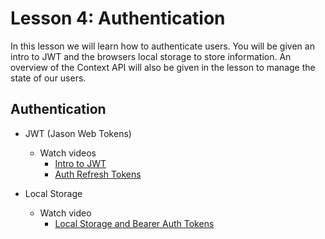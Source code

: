 <h1>Lesson 4: Authentication</h1>

In this lesson we will learn how to authenticate users. You will be given an intro to JWT and the browsers local storage to store information. An overview of the Context API will also be given in the lesson to manage the state of our users.

## Authentication

- JWT (Jason Web Tokens)
  - Watch videos
    - <a href="https://www.youtube.com/watch?v=ySD1O0uiISI&list=PL_c9BZzLwBRKFRIBWEWYCnV4Lk9HE3eYJ&index=44">Intro to JWT</a>
    - <a href="https://www.youtube.com/watch?v=-GQA05ALfy8&list=PL_c9BZzLwBRKFRIBWEWYCnV4Lk9HE3eYJ&index=50">Auth Refresh Tokens</a>

- Local Storage
  - Watch video
    - <a href="https://www.youtube.com/watch?v=haeyo55iU6s&list=PL_c9BZzLwBRKFRIBWEWYCnV4Lk9HE3eYJ&index=46">Local Storage and Bearer Auth Tokens</a>
